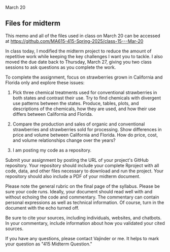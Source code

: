 March 20

## Files for midterm

This memo and all of the files used in class on March 20 can be accessed at <https://github.com/MA615-415-Spring-2025/class-15---Mar-20>

In class today, I modified the midterm project to reduce the amount of repetitive work while keeping the key challenges I want you to tackle. I also moved the due date back to Thursday, March 27, giving you two class sessions to ask questions as you complete the work.

To complete the assignment, focus on strawberries grown in California and Florida only and explore these issues:

1.  Pick three chemical treatments used for conventional strawberries in both states and contrast their use. Try to find chemicals with divergent use patterns between the states. Produce, tables, plots, and descriptions of the chemicals, how they are used, and how their use differs between California and Florida.

2.  Compare the production and sales of organic and conventional strawberries and strawberries sold for processing. Show differences in price and volume between California and Florida. How do price, cost, and volume relationships change over the years?

3.  I am posting my code as a repository.

Submit your assignment by posting the URL of your project's GitHub repository. Your repository should include your complete Rproject with all code, data, and other files necessary to download and run the project. Your repository should also include a PDF of your midterm document.

Please note the general rubric on the final page of the syllabus. Please be sure your code runs. Ideally, your document should read well with and without echoing the code and commentary. The commentary can contain personal expressions as well as technical information. Of course, turn in the document with the echo turned off.

Be sure to cite your sources, including individuals, websites, and chatbots. In your commentary, include information about how you validated your cited sources.

If you have any questions, please contact Vajinder or me. It helps to mark your question as "415 Midterm Question."
